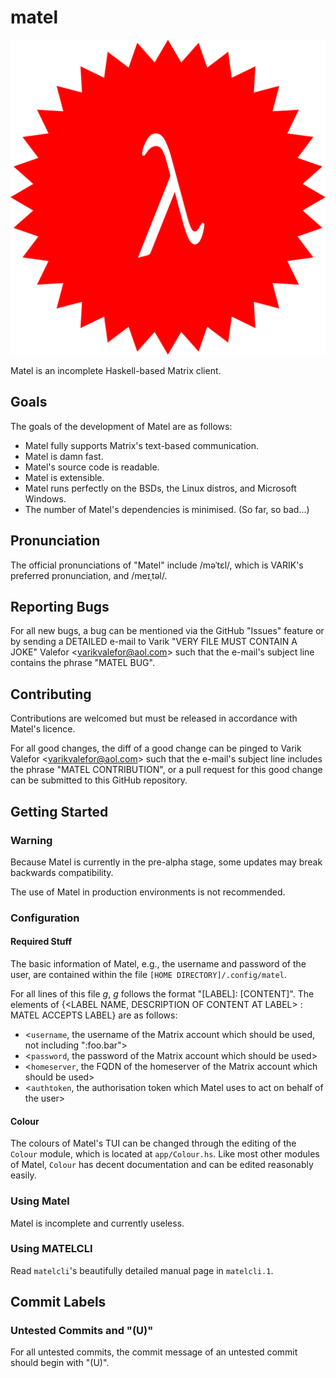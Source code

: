 # matel
![Matel's Glorious Logo](matel-sty01.svg)

Matel is an incomplete Haskell-based Matrix client.

## Goals
The goals of the development of Matel are as follows:
* Matel fully supports Matrix's text-based communication.
* Matel is damn fast.
* Matel's source code is readable.
* Matel is extensible.
* Matel runs perfectly on the BSDs, the Linux distros, and Microsoft Windows.
* The number of Matel's dependencies is minimised.  (So far, so bad...)

## Pronunciation
The official pronunciations of "Matel" include \/məˈtɛl\/, which is VARIK's preferred pronunciation, and \/meɪˌtəl\/.

## Reporting Bugs
For all new bugs, a bug can be mentioned via the GitHub "Issues" feature or by sending a DETAILED e-mail to Varik "VERY FILE MUST CONTAIN A JOKE" Valefor \<varikvalefor@aol.com\> such that the e-mail's subject line contains the phrase "MATEL BUG".

## Contributing

Contributions are welcomed but must be released in accordance with Matel's licence.

For all good changes, the diff of a good change can be pinged to Varik Valefor \<varikvalefor@aol.com\> such that the e-mail's subject line includes the phrase "MATEL CONTRIBUTION", or a pull request for this good change can be submitted to this GitHub repository.

## Getting Started
### Warning
Because Matel is currently in the pre-alpha stage, some updates may break backwards compatibility.

The use of Matel in production environments is not recommended.
### Configuration
#### Required Stuff
The basic information of Matel, e.g., the username and password of the user, are contained within the file `[HOME DIRECTORY]/.config/matel`.

For all lines of this file _g_, _g_ follows the format "[LABEL]: [CONTENT]".  The elements of {\<LABEL NAME, DESCRIPTION OF CONTENT AT LABEL\> : MATEL ACCEPTS LABEL} are as follows:
* \<`username`, the username of the Matrix account which should be used, not including ":foo.bar"\>
* \<`password`, the password of the Matrix account which should be used\>
* \<`homeserver`, the FQDN of the homeserver of the Matrix account which should be used\>
* \<`authtoken`, the authorisation token which Matel uses to act on behalf of the user\>
#### Colour
The colours of Matel's TUI can be changed through the editing of the `Colour` module, which is located at `app/Colour.hs`.  Like most other modules of Matel, `Colour` has decent documentation and can be edited reasonably easily.
### Using Matel
Matel is incomplete and currently useless.
### Using MATELCLI
Read `matelcli`'s beautifully detailed manual page in `matelcli.1`.
## Commit Labels
### Untested Commits and "(U)"
For all untested commits, the commit message of an untested commit should begin with "(U)".

